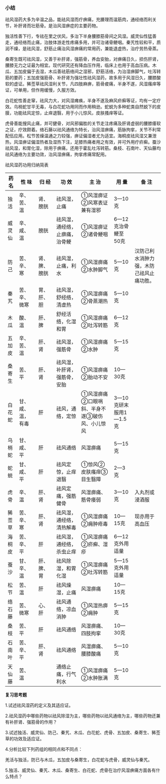 ### **小结**

祛风湿药大多为辛温之品，能祛风湿而疗痹痛，充腠理而温筋肉，通经络而利关节，补肝肾而壮筋骨。是治风湿痹症的主要药物。

独活性善下行，专祛在里之伏风，多治下半身腰膝筋骨间之风湿。威灵仙性猛善走，通经络而止痛，治肢体游走性疼痛多用，并可治诸骨鲠咽。秦艽性较和平，质润不燥，是祛风湿，舒筋止痛治风湿痹痛的常用药，兼能退虚热，治疗劳热骨蒸。

桑寄生既可祛风湿，又善于补肝肾，强筋骨，养血安胎，对痹痛日久，损伤肝肾，腰膝无力之证最为相宜。现代研究还有降血压作用，临床上也用于高血压病。木瓜、五加皮偏于去湿，木瓜善祛筋络间之湿邪，舒筋活络，为治湿痹脚气，吐泻转筋的要药；五加皮强筋骨、补肝肾为强壮性祛风湿药，故多用于风湿日久，腰膝酸软的虚证。豨莶草祛风湿利关节，凡四肢麻痹，筋骨痠痛，半身不遂，风湿瘙痒等证，可单用，但作用缓慢，久服方效。

白花蛇性善走窜，祛风力大，对风湿瘫痪，半身不遂及麻风疥癣等证，均有一定疗效。乌梢蛇甘平无毒，与白花蛇功用同而作用稍逊。蛇蜕为多种蛇类自然蜕下的皮膜，功能祛风定惊，止痒退翳，用于小儿惊风，皮肤搔痒等证。

虎骨善能搜风止痛，并可健骨，对风邪偏胜的关节走注疼痛及肝肾虚弱的腰膝痿软之证，疗效颇着。络石藤以祛风通络为特长，治风湿痹痛，筋脉拘挛，关节不利常配伍应用。松节苦燥温通之力较强，痹证偏湿者尤为适宜。海桐皮祛风湿又兼泄热，风湿痹证偏湿热者及湿热下注，足膝热痛者用之有效，并可外用疗疥癣。蚕沙祛风湿，和胃化湿，除用于痹痛，还用于霍乱吐泻转筋。桑枝、石南叶、天仙藤均祛风通络为主要功效，治风湿痹痛，拘挛疼痛常配用。

祛风湿药功用归纳简表

| 药                                    名 | 性                                                         味 | 归                                         经 | 功     效                      | 主    治                                       | 用  量                | 备         注                            |
| ---------------------------------------- | ------------------------------------------------------------ | --------------------------------------------- | ------------------------------ | ---------------------------------------------- | --------------------- | ---------------------------------------- |
| 独活                                     | 辛、苦、温                                                   | 肾、膀胱                                      | 祛风湿，止痛                   | ①风湿痹证 ②风寒表证兼有湿邪                    | 3—10克                |                                          |
| 威灵仙                                   | 辛、咸、温                                                   | 膀胱                                          | 祛风湿，通经络，止痹痛，治骨鲠 | ①风湿痹证 ②诸骨鲠咽                            | 6—12克治骨鲠至50克    |                                          |
| 防己                                     | 苦、辛、寒                                                   | 肾、脾、膀胱                                  | 祛风湿，止痛，利水             | ①风湿痹痛 ②水肿脚气                            | 5—10克                | 汉防己利水消肿力强，木防己祛风止痛功胜。 |
| 秦艽                                     | 苦、辛、微寒                                                 | 胃、肝、胆                                    | 祛风湿，舒经络，清虚热         | ①风湿痹痛 ②骨蒸潮热                            | 5—10克                |                                          |
| 木瓜                                     | 酸、温                                                       | 肝、脾                                        | 舒经活络，化湿和胃             | ①风湿痹痛 ②吐泻转筋                            | 6—12克                |                                          |
| 五加皮                                   | 辛、苦、温                                                   | 肝、肾                                        | 祛风湿，强筋骨                 | ①风湿痹痛 ②水肿                                | 5—15克                |                                          |
| 桑寄生                                   | 苦、平                                                       | 肝、肾                                        | 祛风湿，补肝肾，强筋骨，安胎   | ①风湿痹痛 ②胎动不安                            | 10—30克               |                                          |
| 白花蛇                                   | 甘、咸、温，有毒                                             | 肝                                            | 祛风，通络，定惊               | ①风湿痹痛 ②口眼㖞斜、半身不遂③破伤风、小儿惊风 | 3—10克研末服用1—1.5克 |                                          |
| 乌梢蛇                                   | 甘、咸、平                                                   | 肝                                            | 祛风通络                       | 风湿痹痛                                       | 5—15克                |                                          |
| 蛇蜕                                     | 甘、咸、平                                                   | 肝                                            | 祛风定惊，止痒退翳             | ①惊风②皮肤瘙痒③目生翳障                        | 2—3克                 |                                          |
| 虎骨                                     | 辛、温                                                       | 肝、肾                                        | 祛风定痛，强筋健骨             | 风湿痹痛、筋骨痿弱                             | 3—10克                | 入丸剂或浸酒服                           |
| 豨莶草                                   | 苦、辛、寒                                                   | 肝、肾                                        | 祛风湿，通经络，清热解毒       | ①风湿痹痛 ②痈肿疮毒                            | 10—15克               | 现亦用于高血压                           |
| 海桐皮                                   | 苦、辛、平                                                   | 肝                                            | 祛风湿，通经络，杀虫止痒       | ①风湿痹痛 ②疥癣、湿疹                          | 6—12克外用适量        |                                          |
| 蚕沙                                     | 甘、辛、温                                                   | 肝、脾、胃                                    | 祛风除湿，和胃化湿             | ①风湿痹痛 ②吐泻转筋                            | 5—15克外用适量        |                                          |
| 松节                                     | 苦、温                                                       | 肝                                            | 祛风燥湿，止痛                 | 风湿痹痛                                       | 10—15克               |                                          |
| 络石藤                                   | 苦、微寒                                                     | 心、肝                                        | 祛风通络，凉血消肿             | ①风湿热痹 ②痈肿                                | 5—15克                |                                          |
| 桑枝                                     | 苦、平                                                       | 肝                                            | 祛风通络                       | 风湿痹痛、四肢拘挛                             | 10—30克               |                                          |
| 石南叶                                   | 苦、辛、平                                                   | 肝、肾                                        | 祛风通络                       | 风湿痹痛、腰膝酸痛                             | 5—10克                |                                          |
| 天仙藤                                   | 苦、温                                                       |                                               | 通络止痛，行气利水             | ①风湿痹痛 ②水肿胀满                            | 5—10克                |                                          |

**复习思考题**

1.试述祛风湿药的定义及其适应证。

2.祛风湿药中哪些药物以祛风除湿为主，哪些药物以祛风通络为主，哪些药物还兼有补肝肾、强筋骨的作用？

3.试述独活、威灵仙、防己、秦艽、木瓜、白花蛇、虎骨、五加皮、桑寄生、豨莶草的功效及适应证。

4.分析比较下列药组的相同点和不同点：

羌活与独活，防已与木瓜，五加皮与桑寄生，白花蛇与虎骨，威灵仙与秦艽。

5.独活、威灵仙、秦艽、木瓜、桑寄生、白花蛇、虎骨在治疗风湿痹痛方面各有什么特点？
